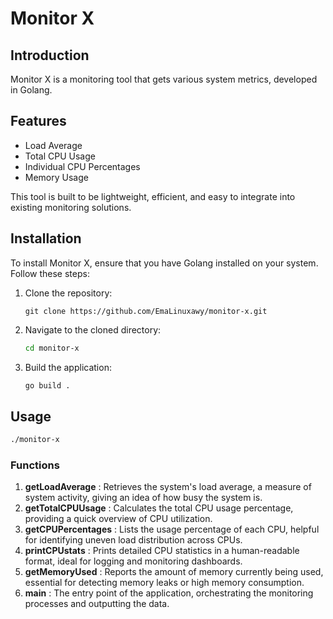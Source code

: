 # Monitor X

## Introduction

Monitor X is a monitoring tool that gets various system metrics, developed in Golang.

## Features

- Load Average
- Total CPU Usage
- Individual CPU Percentages
- Memory Usage

This tool is built to be lightweight, efficient, and easy to integrate into existing monitoring solutions.

## Installation

To install Monitor X, ensure that you have Golang installed on your system. Follow these steps:

1. Clone the repository:

   ```shell
   git clone https://github.com/EmaLinuxawy/monitor-x.git
   ```
2. Navigate to the cloned directory:

   ```bash
   cd monitor-x
   ```
3. Build the application:

   ```bash
   go build .
   ```

## Usage

```bash
./monitor-x
```

### Functions

1. **getLoadAverage** :
   Retrieves the system's load average, a measure of system activity, giving an idea of how busy the system is.
2. **getTotalCPUUsage** :
   Calculates the total CPU usage percentage, providing a quick overview of CPU utilization.
3. **getCPUPercentages** :
   Lists the usage percentage of each CPU, helpful for identifying uneven load distribution across CPUs.
4. **printCPUstats** :
   Prints detailed CPU statistics in a human-readable format, ideal for logging and monitoring dashboards.
5. **getMemoryUsed** :
   Reports the amount of memory currently being used, essential for detecting memory leaks or high memory consumption.
6. **main** :
   The entry point of the application, orchestrating the monitoring processes and outputting the data.
